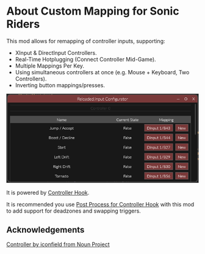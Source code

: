 # About Custom Mapping for Sonic Riders

This mod allows for remapping of controller inputs, supporting:  
- XInput & DirectInput Controllers.  
- Real-Time Hotplugging (Connect Controller Mid-Game).  
- Multiple Mappings Per Key.  
- Using simultaneous controllers at once (e.g. Mouse + Keyboard, Two Controllers).  
- Inverting button mappings/presses.  

![Image](https://raw.githubusercontent.com/Sewer56/Riders.Controller.Hook/master/Images/CustomMapping.png)

It is powered by [Controller Hook](https://github.com/Sewer56/Riders.Controller.Hook/blob/master/README-HOOK.md).  

It is recommended you use [Post Process for Controller Hook](https://github.com/Sewer56/Riders.Controller.Hook/blob/master/README-POSTPROCESS.md) with this mod to add support for deadzones and swapping triggers.  

## Acknowledgements

[Controller by iconfield from Noun Project](https://thenounproject.com/browse/icons/term/controller/)  